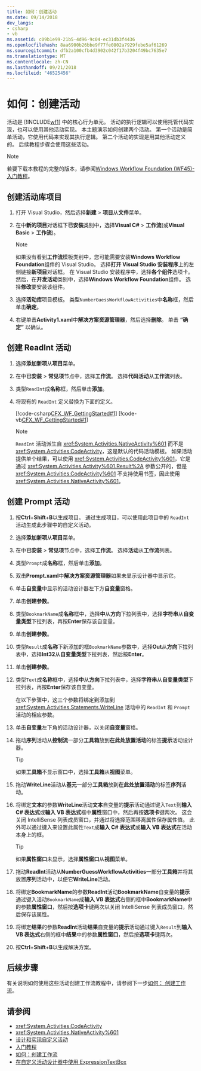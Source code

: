 ```yaml
---
title: 如何：创建活动
ms.date: 09/14/2018
dev_langs:
- csharp
- vb
ms.assetid: c09b1e99-21b5-4d96-9c04-ec31db3f4436
ms.openlocfilehash: 8aa6900b26bbe9f77fe0802a7929febe5af61269
ms.sourcegitcommit: dfb2a100cfb4d3902c042f17b3204f49bc7635e7
ms.translationtype: MT
ms.contentlocale: zh-CN
ms.lasthandoff: 09/21/2018
ms.locfileid: "46525456"
---
```

# <a name="how-to-create-an-activity"></a>如何：创建活动

活动是 [!INCLUDE[wf1](../../../includes/wf1-md.md)] 中的核心行为单元。 活动的执行逻辑可以使用托管代码实现，也可以使用其他活动实现。 本主题演示如何创建两个活动。 第一个活动是简单活动，它使用代码来实现其执行逻辑。 第二个活动的实现是用其他活动定义的。 后续教程步骤会使用这些活动。

> [!NOTE]
> 若要下载本教程的完整的版本，请参阅[Windows Workflow Foundation (WF45)-入门教程](https://go.microsoft.com/fwlink/?LinkID=248976)。

## <a name="create-the-activity-library-project"></a>创建活动库项目

1.  打开 Visual Studio，然后选择**新建** > **项目**从**文件**菜单。

2.  在中**新的项目**对话框下**已安装**类别中，选择**Visual C#** > **工作流**(或**Visual Basic** > **工作流**)。

    > [!NOTE]
    > 如果没有看到**工作流**模板类别中，您可能需要安装**Windows Workflow Foundation**组件的 Visual Studio。 选择**打开 Visual Studio 安装程序**上的左侧链接**新项目**对话框。 在 Visual Studio 安装程序中，选择**各个组件**选项卡。然后，在**开发活动**类别中，选择**Windows Workflow Foundation**组件。 选择**修改**要安装该组件。

3. 选择**活动库**项目模板。 类型`NumberGuessWorkflowActivities`中**名称**框，然后单击**确定**。

4.  右键单击**Activity1.xaml**中**解决方案资源管理器**，然后选择**删除**。 单击 **“确定”** 以确认。

## <a name="create-the-readint-activity"></a>创建 ReadInt 活动

1.  选择**添加新项**从**项目**菜单。

2.  在中**已安装** > **常见项**节点中，选择**工作流**。 选择**代码活动**从**工作流**列表。

3.  类型`ReadInt`成**名称**框，然后单击**添加**。

4.  将现有的 `ReadInt` 定义替换为下面的定义。

     [!code-csharp[CFX_WF_GettingStarted#1](../../../samples/snippets/csharp/VS_Snippets_CFX/cfx_wf_gettingstarted/cs/readint.cs#1)]
     [!code-vb[CFX_WF_GettingStarted#1](../../../samples/snippets/visualbasic/VS_Snippets_CFX/cfx_wf_gettingstarted/vb/readint.vb#1)]

    > [!NOTE]
    > `ReadInt` 活动派生自 <xref:System.Activities.NativeActivity%601> 而不是 <xref:System.Activities.CodeActivity>，这是默认的代码活动模板。 如果活动提供单个结果，可以使用 <xref:System.Activities.CodeActivity%601>，它是通过 <xref:System.Activities.Activity%601.Result%2A> 参数公开的，但是 <xref:System.Activities.CodeActivity%601> 不支持使用书签，因此使用 <xref:System.Activities.NativeActivity%601>。

## <a name="create-the-prompt-activity"></a>创建 Prompt 活动

1.  按**Ctrl**+**Shift**+**B**以生成项目。 通过生成项目，可以使用此项目中的 `ReadInt` 活动生成此步骤中的自定义活动。

2.  选择**添加新项**从**项目**菜单。

3.  在中**已安装** > **常见项**节点中，选择**工作流**。 选择**活动**从**工作流**列表。

4.  类型`Prompt`成**名称**框，然后单击**添加**。

5.  双击**Prompt.xaml**中**解决方案资源管理器**如果未显示设计器中显示它。

6.  单击**自变量**中显示的活动设计器左下方**自变量**窗格。

7.  单击**创建参数**。

8.  类型`BookmarkName`成**名称**框中，选择**中**从**方向**下拉列表中，选择**字符串**从**自变量类型**下拉列表，再按**Enter**保存该自变量。

9. 单击**创建参数**。

10. 类型`Result`成**名称**下新添加的框`BookmarkName`参数中，选择**Out**从**方向**下拉列表中，选择**Int32**从**自变量类型**下拉列表，然后按**Enter**。

11. 单击**创建参数**。

12. 类型`Text`成**名称**框中，选择**中**从**方向**下拉列表中，选择**字符串**从**自变量类型**下拉列表，再按**Enter**保存该自变量。

     在以下步骤中，这三个参数将绑定到添加到 <xref:System.Activities.Statements.WriteLine> 活动中的 `ReadInt` 和 `Prompt` 活动的相应参数。

13. 单击**自变量**左下角的活动设计器，以关闭**自变量**窗格。

14. 拖动**序列**活动从**控制流**一部分**工具箱**放到**在此处放置活动**的标签**提示**活动设计器。

    > [!TIP]
    > 如果**工具箱**不显示窗口中，选择**工具箱**从**视图**菜单。

15. 拖动**WriteLine**活动从**基元**一部分**工具箱**放到**在此处放置活动**的标签**序列**活动。

16. 将绑定**文本**的参数**WriteLine**活动**文本**自变量的**提示**活动通过键入`Text`到**输入 C# 表达式**或**输入 VB 表达式**框中**属性**窗口中，然后再按**选项卡**键两次。 这会关闭 IntelliSense 列表成员窗口，并通过将选择范围移离属性保存属性值。 此外可以通过键入来设置此属性`Text`成**输入 C# 表达式**或**输入 VB 表达式**在活动本身上的框。

    > [!TIP]
    > 如果**属性窗口**未显示，选择**属性窗口**从**视图**菜单。

17. 拖动**ReadInt**活动从**NumberGuessWorkflowActivities**一部分**工具箱**并将其放置**序列**活动中，以便它**WriteLine**活动。

18. 将绑定**BookmarkName**的参数**ReadInt**活动**BookmarkName**自变量的**提示**通过键入活动`BookmarkName`成**输入 VB 表达式**右侧的框中**BookmarkName**中的参数**属性窗口**，然后按**选项卡**键两次以关闭 IntelliSense 列表成员窗口，然后保存该属性。

19. 将绑定**结果**的参数**ReadInt**活动**结果**自变量的**提示**活动通过键入`Result`到**输入 VB 表达式**右侧的框中**结果**中的参数**属性窗口**，然后按**选项卡**键两次。

20. 按**Ctrl**+**Shift**+**B**以生成解决方案。

## <a name="next-steps"></a>后续步骤

有关说明如何使用这些活动创建工作流教程中，请参阅下一步[如何： 创建工作流](../../../docs/framework/windows-workflow-foundation/how-to-create-a-workflow.md)。

## <a name="see-also"></a>请参阅

- <xref:System.Activities.CodeActivity>
- <xref:System.Activities.NativeActivity%601>
- [设计和实现自定义活动](../../../docs/framework/windows-workflow-foundation/designing-and-implementing-custom-activities.md)
- [入门教程](../../../docs/framework/windows-workflow-foundation/getting-started-tutorial.md)
- [如何：创建工作流](../../../docs/framework/windows-workflow-foundation/how-to-create-a-workflow.md)
- [在自定义活动设计器中使用 ExpressionTextBox](../../../docs/framework/windows-workflow-foundation/samples/using-the-expressiontextbox-in-a-custom-activity-designer.md)